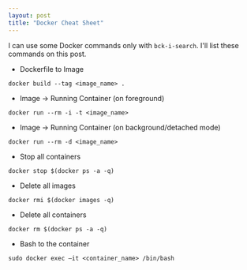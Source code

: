 ```yaml
---
layout: post
title: "Docker Cheat Sheet"
---
```

I can use some Docker commands only with `bck-i-search`. I'll list these commands on this post.

- Dockerfile to Image

`docker build --tag <image_name> .`

- Image -> Running Container (on foreground)

`docker run --rm -i -t <image_name>`

- Image -> Running Container (on background/detached mode)

`docker run --rm -d <image_name>`

- Stop all containers

`docker stop $(docker ps -a -q)`

- Delete all images

`docker rmi $(docker images -q)`

- Delete all containers

`docker rm $(docker ps -a -q)`

- Bash to the container

`sudo docker exec –it <container_name> /bin/bash`
